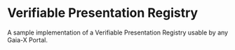 # Verifiable Presentation Registry

A sample implementation of a Verifiable Presentation Registry usable by any Gaia-X Portal.
